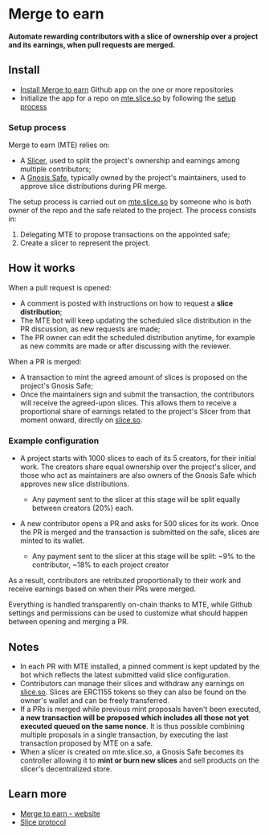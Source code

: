 # Merge to earn

**Automate rewarding contributors with a slice of ownership over a project and its earnings, when pull requests are merged.**

## Install

- [Install Merge to earn](https://github.com/apps/merge-to-earn/installations/new/) Github app on the one or more repositories
- Initialize the app for a repo on [mte.slice.so](mte.slice.so) by following the [setup process](#setup-process)

### Setup process

Merge to earn (MTE) relies on:

- A [Slicer](https://slice.so), used to split the project's ownership and earnings among multiple contributors;
- A [Gnosis Safe](gnosis-safe.io/app), typically owned by the project's maintainers, used to approve slice distributions during PR merge.

The setup process is carried out on [mte.slice.so](mte.slice.so) by someone who is both owner of the repo and the safe related to the project. The process consists in:

1. Delegating MTE to propose transactions on the appointed safe;
2. Create a slicer to represent the project.

## How it works

When a pull request is opened:

- A comment is posted with instructions on how to request a **slice distribution**;
- The MTE bot will keep updating the scheduled slice distribution in the PR discussion, as new requests are made;
- The PR owner can edit the scheduled distribution anytime, for example as new commits are made or after discussing with the reviewer.

When a PR is merged:

- A transaction to mint the agreed amount of slices is proposed on the project's Gnosis Safe;
- Once the maintainers sign and submit the transaction, the contributors will receive the agreed-upon slices. This allows them to receive a proportional share of earnings related to the project's Slicer from that moment onward, directly on [slice.so](https://slice.so).

### Example configuration

- A project starts with 1000 slices to each of its 5 creators, for their initial work. The creators share equal ownership over the project's slicer, and those who act as maintainers are also owners of the Gnosis Safe which approves new slice distributions.

  - Any payment sent to the slicer at this stage will be split equally between creators (20%) each.

- A new contributor opens a PR and asks for 500 slices for its work. Once the PR is merged and the transaction is submitted on the safe, slices are minted to its wallet.
  - Any payment sent to the slicer at this stage will be split: ~9% to the contributor, ~18% to each project creator

As a result, contributors are retributed proportionally to their work and receive earnings based on when their PRs were merged.

Everything is handled transparently on-chain thanks to MTE, while Github settings and permissions can be used to customize what should happen between opening and merging a PR.

## Notes

- In each PR with MTE installed, a pinned comment is kept updated by the bot which reflects the latest submitted valid slice configuration.
- Contributors can manage their slices and withdraw any earnings on [slice.so](https://slice.so). Slices are ERC1155 tokens so they can also be found on the owner's wallet and can be freely transferred.
- If a PRs is merged while previous mint proposals haven&apos;t been executed, **a new transaction will be proposed which includes all those not yet executed queued on the same nonce**. It is thus possible combining multiple proposals in a single transaction, by executing the last transaction proposed by MTE on a safe.
- When a slicer is created on mte.slice.so, a Gnosis Safe becomes its controller allowing it to **mint or burn new slices** and sell products on the slicer's decentralized store.

## Learn more

- [Merge to earn - website](mte.slice.so)
- [Slice protocol](https://slice.so)

<!-- Test -->
